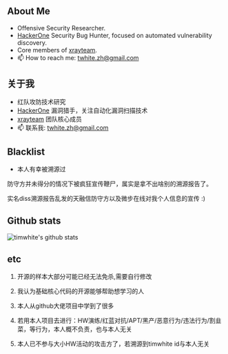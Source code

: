 ## About Me

- Offensive Security Researcher.
- [HackerOne](https://hackerone.com/timwhite) Security Bug Hunter, focused on automated vulnerability discovery.
- Core members of [xrayteam](https://xray.cool/team/).
- 📫 How to reach me: twhite.zh@gmail.com

## 关于我

- 红队攻防技术研究
- [HackerOne](https://hackerone.com/timwhite) 漏洞猎手，关注自动化漏洞扫描技术
- [xrayteam](https://xray.cool/team/) 团队核心成员
- 📫 联系我: twhite.zh@gmail.com


## Blacklist
- 本人有幸被溯源过

防守方并未得分的情况下被疯狂宣传鞭尸，属实是拿不出啥别的溯源报告了。

实名diss溯源报告乱发的天融信防守方以及微步在线对我个人信息的宣传 :)

## Github stats
![timwhite's github stats](https://github-readme-stats.vercel.app/api?username=timwhitez&count_private=true&show_icons=true)

## etc
1. 开源的样本大部分可能已经无法免杀,需要自行修改

2. 我认为基础核心代码的开源能够帮助想学习的人
 
3. 本人从github大佬项目中学到了很多
 
4. 若用本人项目去进行：HW演练/红蓝对抗/APT/黑产/恶意行为/违法行为/割韭菜，等行为，本人概不负责，也与本人无关

5. 本人已不参与大小HW活动的攻击方了，若溯源到timwhite id与本人无关
